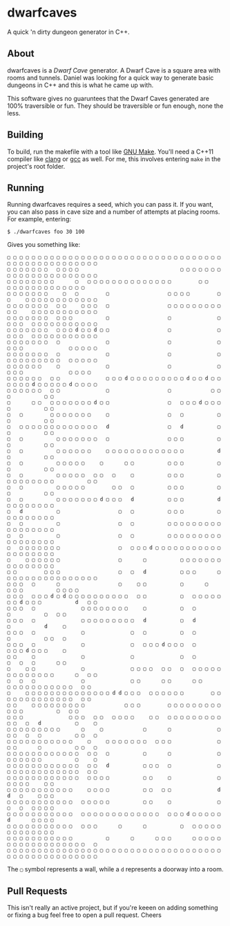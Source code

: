 # dwarfcaves
A quick 'n dirty dungeon generator in C++.

## About
dwarfcaves is a *Dwarf Cave* generator. A Dwarf Cave is a square area with rooms and tunnels. Daniel was looking for a quick way to generate basic dungeons in C++ and this is what he came up with.

This software gives no guaruntees that the Dwarf Caves generated are 100% traversible or fun. They should be traversible or fun enough, none the less.

## Building
To build, run the makefile with a tool like [GNU Make](https://www.gnu.org/software/make/). You'll need a C++11 compiler like [clang](http://clang.llvm.org/) or [gcc](https://gcc.gnu.org/) as well. For me, this involves entering `make` in the project's root folder.

## Running
Running dwarfcaves requires a seed, which you can pass it. If you want, you can also pass in cave size and a number of attempts at placing rooms. For example, entering:
```
$ ./dwarfcaves foo 30 100
```
Gives you something like:
```
▢ ▢ ▢ ▢ ▢ ▢ ▢ ▢ ▢ ▢ ▢ ▢ ▢ ▢ ▢ ▢ ▢ ▢ ▢ ▢ ▢ ▢ ▢ ▢ ▢ ▢ ▢ ▢ ▢ ▢ ▢ ▢ ▢ ▢ ▢ ▢ ▢ ▢ ▢ ▢ ▢ ▢ ▢ ▢ ▢ ▢ ▢ ▢ ▢ ▢ 
▢ ▢ ▢ ▢ ▢ ▢ ▢   ▢ ▢ ▢ ▢                                 ▢ ▢ ▢ ▢ ▢ ▢ ▢ ▢ ▢ ▢ ▢ ▢ ▢ ▢ ▢ ▢ ▢ ▢ ▢ ▢ ▢ ▢ 
▢ ▢ ▢ ▢ ▢ ▢ ▢ ▢       ▢   ▢ ▢ ▢ ▢ ▢ ▢ ▢ ▢ ▢ ▢ ▢ ▢ ▢ ▢         ▢ ▢         ▢ ▢ ▢ ▢ ▢ ▢ ▢ ▢ ▢ ▢ ▢ ▢ ▢ 
▢ ▢ ▢ ▢ ▢ ▢ ▢     ▢   ▢         ▢                   ▢ ▢ ▢ ▢         ▢ ▢     ▢ ▢ ▢ ▢ ▢ ▢ ▢ ▢ ▢ ▢ ▢ ▢ 
▢ ▢ ▢ ▢ ▢ ▢ ▢   ▢ ▢     ▢ ▢ ▢   ▢                   ▢ ▢ ▢ ▢ ▢ ▢ ▢ ▢ ▢ ▢ ▢     ▢ ▢ ▢ ▢ ▢ ▢ ▢ ▢ ▢ ▢ ▢ 
▢ ▢ ▢ ▢ ▢ ▢ ▢   ▢ ▢ ▢           ▢                   ▢               ▢ ▢ ▢ ▢   ▢ ▢ ▢ ▢ ▢ ▢ ▢ ▢ ▢ ▢ ▢ 
▢ ▢ ▢ ▢ ▢ ▢ ▢   ▢ ▢ ▢ d ▢ ▢ d ▢ ▢                   ▢               ▢ ▢ ▢ ▢   ▢ ▢ ▢ ▢ ▢ ▢ ▢ ▢ ▢ ▢ ▢ 
▢ ▢ ▢ ▢ ▢ ▢ ▢   ▢               ▢                   ▢               ▢ ▢ ▢ ▢               ▢ ▢ ▢ ▢ ▢ 
▢ ▢ ▢ ▢ ▢ ▢ ▢   ▢               ▢                   ▢               ▢ ▢ ▢ ▢ ▢ ▢ ▢ ▢ ▢ ▢   ▢ ▢ ▢ ▢ ▢ 
▢ ▢ ▢ ▢ ▢ ▢     ▢               ▢                   ▢               ▢   ▢ ▢ ▢               ▢ ▢ ▢ ▢ 
▢ ▢ ▢ ▢ ▢ ▢   ▢ ▢               ▢ ▢ ▢ d ▢ ▢ ▢ ▢ ▢ ▢ ▢ ▢ ▢ d ▢ ▢ d ▢ ▢ ▢ ▢ ▢ ▢ d ▢ ▢ ▢ ▢ ▢ d ▢ ▢ ▢ ▢ 
▢ ▢ ▢ ▢ ▢ ▢   ▢ ▢               ▢                   ▢             ▢ ▢               ▢           ▢ ▢ 
▢       ▢ ▢   ▢ ▢ ▢ ▢ ▢ ▢ ▢ d ▢ ▢                   ▢   ▢ ▢ ▢ d ▢ ▢ ▢               ▢           ▢ ▢ 
▢   ▢         ▢ ▢ ▢ ▢ ▢ ▢ ▢     ▢                   ▢   ▢           ▢               ▢           ▢ ▢ 
▢   ▢ ▢ ▢ ▢ ▢ ▢ ▢ ▢ ▢ ▢ ▢ ▢ ▢   d                   ▢   d           ▢               ▢           ▢ ▢ 
▢   ▢           ▢ ▢ ▢ ▢ ▢ ▢ ▢   ▢                   ▢ ▢ ▢           ▢               ▢           ▢ ▢ 
▢   ▢           ▢ ▢ ▢ ▢ ▢ ▢     ▢ ▢ ▢ ▢ ▢ ▢ ▢ ▢ ▢ ▢ ▢ ▢ ▢           d               ▢           ▢ ▢ 
▢   ▢           ▢ ▢ ▢ ▢ ▢     ▢       ▢ ▢           ▢ ▢ ▢           ▢               ▢           ▢ ▢ 
▢   ▢           ▢ ▢ ▢ ▢ ▢   ▢ ▢   ▢     ▢           ▢ ▢ ▢           ▢ ▢ ▢ ▢ ▢ ▢ ▢ ▢ ▢           ▢ ▢ 
▢   ▢           ▢ ▢ ▢ ▢ ▢         ▢ ▢   ▢           ▢ ▢ ▢           ▢               ▢           ▢ ▢ 
▢   ▢           ▢ ▢ ▢ ▢ ▢ ▢ ▢ d ▢ ▢ ▢   d           ▢ ▢ ▢           d               ▢ ▢ ▢ ▢ ▢ ▢ ▢ ▢ 
▢   d           ▢                   ▢   ▢           ▢ ▢ ▢           ▢               ▢ ▢ ▢ ▢ ▢ ▢ ▢ ▢ 
▢   ▢           ▢                   ▢   ▢           ▢ ▢ ▢ ▢ ▢ ▢ ▢ ▢ ▢               ▢ ▢ ▢ ▢ ▢ ▢ ▢ ▢ 
▢   ▢           ▢                   ▢   ▢           ▢ ▢ ▢ ▢ ▢ ▢ ▢ ▢ ▢               ▢ ▢ ▢ ▢ ▢ ▢ ▢ ▢ 
▢   ▢ ▢ ▢ ▢ ▢ ▢ ▢                   ▢   ▢ ▢ ▢ d ▢ ▢ ▢ ▢ ▢ ▢ ▢ ▢ ▢ ▢ ▢               ▢ ▢ ▢ ▢ ▢ ▢ ▢ ▢ 
▢     ▢ ▢ ▢ ▢ ▢ ▢                   ▢       ▢           ▢ ▢ ▢ ▢ ▢ ▢ ▢               ▢ ▢ ▢ ▢ ▢ ▢ ▢ ▢ 
▢ ▢         ▢ ▢ ▢                   ▢   ▢   d           ▢ ▢ ▢       ▢ ▢ ▢ ▢ ▢ ▢ ▢ ▢ ▢ ▢ ▢ ▢ ▢ ▢ ▢ ▢ 
▢ ▢ ▢   ▢       ▢                   ▢     ▢ ▢           ▢       ▢           ▢ ▢ ▢           ▢ ▢ ▢ ▢ 
▢ ▢ ▢   ▢ ▢ ▢ d ▢ d ▢ ▢ ▢ ▢ ▢ ▢ ▢ ▢ ▢ ▢   ▢ ▢           ▢   ▢ ▢ ▢ ▢ ▢ ▢ ▢ d ▢ ▢ ▢           d   ▢ ▢ 
▢ ▢ ▢   ▢               ▢ ▢ ▢ ▢ ▢ ▢ ▢ ▢     ▢           ▢   ▢                   ▢           ▢   ▢ ▢ 
▢ ▢ ▢   ▢               ▢ ▢ ▢ ▢ ▢ ▢ ▢ ▢ ▢   d           ▢   d                   ▢           d     ▢ 
▢ ▢ ▢   ▢               ▢               ▢   ▢           ▢   ▢                   ▢           ▢ ▢   ▢ 
▢ ▢ ▢   ▢               ▢               ▢   ▢ ▢ ▢ d ▢ ▢ ▢   ▢                   ▢ ▢ ▢ d ▢ ▢ ▢     ▢ 
▢ ▢     ▢               ▢               ▢               ▢   ▢                   ▢   ▢   ▢       ▢ ▢ 
▢     ▢ ▢               ▢               ▢ ▢ ▢ ▢   ▢ ▢   ▢   ▢ ▢ ▢ ▢ ▢ ▢ ▢ ▢ ▢ ▢ ▢ ▢ ▢       ▢   ▢ ▢ 
▢   ▢   ▢               ▢               ▢ ▢       ▢ ▢       ▢ ▢         ▢ ▢ ▢ ▢ ▢ ▢ ▢ ▢ ▢ ▢ ▢   ▢ ▢ 
▢     ▢ ▢ ▢ ▢ ▢ ▢ ▢ ▢ ▢ ▢ ▢ ▢ ▢ ▢ d d ▢ ▢ ▢   ▢ ▢ ▢ ▢ ▢ ▢         ▢ ▢   ▢ ▢ ▢ ▢ ▢ ▢ ▢ ▢ ▢ ▢ ▢   ▢ ▢ 
▢ ▢     ▢ ▢ ▢ ▢ ▢ ▢ ▢ ▢ ▢             ▢ ▢ ▢         ▢ ▢ ▢ ▢ ▢ ▢ ▢ ▢ ▢       ▢ ▢ ▢           ▢   ▢ ▢ 
▢ ▢ ▢               ▢ ▢ ▢   ▢ ▢   ▢ ▢ ▢ ▢     ▢ ▢   ▢ ▢ ▢ ▢ ▢ ▢ ▢ ▢ ▢ ▢ ▢   ▢   d           ▢     ▢ 
▢ ▢ ▢ ▢ ▢ ▢ ▢ ▢ ▢       ▢     ▢             ▢       ▢               ▢ ▢ ▢   ▢   ▢           ▢ ▢   ▢ 
▢ ▢ ▢ ▢ ▢ ▢ ▢ ▢ ▢ ▢ ▢     ▢     ▢ ▢ ▢ ▢ ▢ ▢ ▢   ▢ ▢ ▢               ▢ ▢ ▢       ▢           ▢ ▢   ▢ 
▢ ▢ ▢ ▢ ▢ ▢ ▢ ▢ ▢ ▢ ▢ ▢   ▢ ▢   ▢           ▢       ▢               ▢ ▢ ▢ ▢ ▢ ▢ ▢           ▢     ▢ 
▢ ▢ ▢ ▢ ▢ ▢ ▢ ▢ ▢ ▢ ▢ ▢   ▢ ▢   d           ▢ ▢ ▢   ▢               ▢ ▢ ▢ ▢ ▢ ▢ ▢ ▢ ▢ ▢ ▢ ▢ ▢   ▢ ▢ 
▢ ▢ ▢ ▢ ▢ ▢ ▢ ▢ ▢ ▢ ▢ ▢   ▢ ▢ ▢ ▢           ▢ ▢     ▢               ▢               ▢ ▢ ▢ ▢     ▢ ▢ 
▢ ▢ ▢ ▢ ▢ ▢ ▢ ▢ ▢ ▢ ▢     ▢ ▢ ▢ ▢           ▢ ▢   ▢ ▢               d               d   ▢     ▢ ▢ ▢ 
▢ ▢ ▢ ▢ ▢ ▢ ▢ ▢ ▢ ▢ ▢   ▢ ▢ ▢ ▢ ▢           ▢ ▢     ▢               ▢               ▢   ▢   ▢ ▢ ▢ ▢ 
▢ ▢ ▢ ▢ ▢ ▢ ▢ ▢ ▢ ▢ ▢   ▢ ▢ ▢ ▢ ▢ ▢ ▢ ▢ ▢ ▢ ▢ ▢ ▢   ▢ ▢ ▢ d ▢ ▢ ▢ ▢ ▢               d       ▢ ▢ ▢ ▢ 
▢ ▢ ▢ ▢ ▢ ▢ ▢ ▢ ▢ ▢ ▢   ▢ ▢ ▢       ▢       ▢           ▢   ▢ ▢ ▢ ▢ ▢               ▢ ▢ ▢ ▢ ▢ ▢ ▢ ▢ 
▢ ▢ ▢ ▢ ▢ ▢ ▢ ▢ ▢ ▢ ▢           ▢       ▢       ▢ ▢ ▢       ▢ ▢ ▢ ▢ ▢ ▢ ▢ ▢ ▢ ▢ ▢ ▢ ▢ ▢ ▢ ▢ ▢ ▢   ▢ 
▢ ▢ ▢ ▢ ▢ ▢ ▢ ▢ ▢ ▢ ▢ ▢ ▢ ▢ ▢ ▢ ▢ ▢ ▢ ▢ ▢ ▢ ▢ ▢ ▢ ▢ ▢ ▢ ▢ ▢ ▢ ▢ ▢ ▢ ▢ ▢ ▢ ▢ ▢ ▢ ▢ ▢ ▢ ▢ ▢ ▢ ▢ ▢ ▢ ▢ 
```
The `▢` symbol represents a wall, while a `d` represents a doorway into a room.

## Pull Requests
This isn't really an active project, but if you're keeen on adding something or fixing a bug feel free to open a pull request. Cheers
